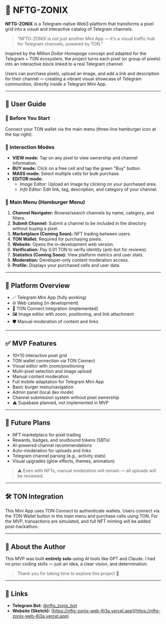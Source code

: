 # 🧩 NFTG-ZONIX

**NFTG-ZONIX** is a Telegram-native Web3 platform that transforms a pixel grid into a visual and interactive catalog of Telegram channels.

> “NFTG-ZONIX is not just another Mini App — it's a visual traffic hub for Telegram channels, powered by TON.”

Inspired by the *Million Dollar Homepage* concept and adapted for the Telegram + TON ecosystem, the project turns each pixel (or group of pixels) into an interactive block linked to a real Telegram channel.

Users can purchase pixels, upload an image, and add a link and description for their channel — creating a vibrant visual showcase of Telegram communities, directly inside a Telegram Mini App.

---

## 🧭 User Guide

### 🔐 Before You Start
Connect your TON wallet via the main menu (three-line hamburger icon at the top right).

### 🔄 Interaction Modes

- **VIEW mode:** Tap on any pixel to view ownership and channel information.
- **BUY mode:** Click on a free cell and tap the green "Buy" button.
- **MASS mode:** Select multiple cells for bulk purchase.
- **EDITOR mode:**
  - *Image Editor:* Upload an image by clicking on your purchased area.
  - *Info Editor:* Edit link, tag, description, and category of your channel.

### 🍔 Main Menu (Hamburger Menu)

1. **Channel Navigator:** Browse/search channels by name, category, and filters.
2. **Submit Channel:** Submit a channel to be included in the directory without buying a pixel.
3. **Marketplace (Coming Soon):** NFT trading between users.
4. **TON Wallet:** Required for purchasing pixels.
5. **Website:** Opens the in-development web version.
6. **Verification:** Pay 0.01 TON to verify identity (anti-bot for reviews).
7. **Statistics (Coming Soon):** View platform metrics and user stats.
8. **Moderation:** Developer-only content moderation access.
9. **Profile:** Displays your purchased cells and user data.

---

## 🔧 Platform Overview

- ✅ Telegram Mini App (fully working)
- 🌐 Web catalog (in development)
- 🔗 TON Connect integration (implemented)
- 🖼️ Image editor with zoom, positioning, and link attachment
- 🛡️ Manual moderation of content and links

---

## ✅ MVP Features

- 10×10 interactive pixel grid
- TON wallet connection via TON Connect
- Visual editor with zoom/positioning
- Multi-pixel selection and image upload
- Manual content moderation
- Full mobile adaptation for Telegram Mini App
- Basic burger menu/navigation
- Admin panel (local dev mode)
- Channel submission system without pixel ownership
- ⚠️ Supabase planned, not implemented in MVP

---

## 🔮 Future Plans

- NFT marketplace for pixel trading
- Rewards, badges, and soulbound tokens (SBTs)
- AI-powered channel recommendations
- Auto-moderation for uploads and links
- Telegram channel parsing (e.g., activity stats)
- Visual upgrades (glow effects, themes, animation)

> ⚠️ Even with NFTs, manual moderation will remain — all uploads will be reviewed.

---

## 🛠️ TON Integration

This Mini App uses TON Connect to authenticate wallets. Users connect via the TON Wallet button in the main menu and purchase cells using TON. For the MVP, transactions are simulated, and full NFT minting will be added post-hackathon.

---

## 👤 About the Author

This MVP was built **entirely solo** using AI tools like GPT and Claude. I had no prior coding skills — just an idea, a clear vision, and determination.

> Thank you for taking time to explore this project 🙏

---

## 🔗 Links

- **Telegram Bot:** [@nftg_zonix_bot](https://t.me/nftg_zonix_bot)
- **Website (Sketch):** [https://nftg-zonix-web-6j3a.vercel.app](https://nftg-zonix-web-6j3a.vercel.app)